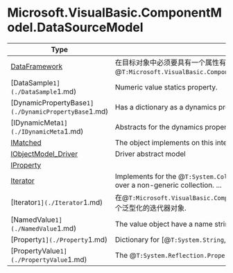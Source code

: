 ﻿
# Microsoft.VisualBasic.ComponentModel.DataSourceModel

|Type|Summary|
|----|-------|
|[DataFramework](./DataFramework.md)|在目标对象中必须要具有一个属性有自定义属性@``T:Microsoft.VisualBasic.ComponentModel.DataSourceModel.SchemaMaps.DataFrameColumnAttribute``|
|[DataSample`1](./DataSample`1.md)|Numeric value statics property.|
|[DynamicPropertyBase`1](./DynamicPropertyBase`1.md)|Has a dictionary as a dynamics property.|
|[IDynamicMeta`1](./IDynamicMeta`1.md)|Abstracts for the dynamics property.|
|[IMatched](./IMatched.md)|The object implements on this interface can be matched with some rules.|
|[IObjectModel_Driver](./IObjectModel_Driver.md)|Driver abstract model|
|[IProperty](./IProperty.md)||
|[Iterator](./Iterator.md)|Implements for the @``T:System.Collections.Generic.IEnumerable`1``, Supports a simple iteration over a non-generic collection. ...|
|[Iterator`1](./Iterator`1.md)|在@``T:Microsoft.VisualBasic.ComponentModel.DataSourceModel.Iterator``的基础之上所构建出来的一个泛型化的迭代器对象.|
|[NamedValue`1](./NamedValue`1.md)|The value object have a name string.|
|[Property`1](./Property`1.md)|Dictionary for [@``T:System.String``, **`T`**]|
|[PropertyValue`1](./PropertyValue`1.md)|The @``T:System.Reflection.PropertyInfo`` like definition of the extension property.|

